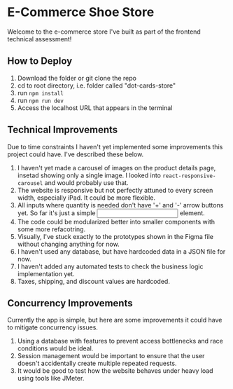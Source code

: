 # E-Commerce Shoe Store

Welcome to the e-commerce store I've built as part of the frontend technical assessment! 

## How to Deploy

1. Download the folder or git clone the repo
2. cd to root directory, i.e. folder called "dot-cards-store"
3. run `npm install`
4. run `npm run dev`
5. Access the localhost URL that appears in the terminal

## Technical Improvements

Due to time constraints I haven't yet implemented some improvements this project could have. I've described these below.

1. I haven't yet made a carousel of images on the product details page, insetad showing only a single image. I looked into `react-responsive-carousel` and would probably use that.
2. The website is responsive but not perfectly attuned to every screen width, especially iPad. It could be more flexible.
3. All inputs where quantity is needed don't have '+' and '-' arrow buttons yet. So far it's just a simple <input> element.
4. The code could be modularized better into smaller components with some more refacotring.
5. Visually, I've stuck exactly to the prototypes shown in the Figma file without changing anything for now.
6. I haven't used any database, but have hardcoded data in a JSON file for now.
7. I haven't added any automated tests to check the business logic implementation yet.
8. Taxes, shipping, and discount values are hardcoded.

## Concurrency Improvements

Currently the app is simple, but here are some improvements it could have to mitigate concurrency issues.

1. Using a database with features to prevent access bottlenecks and race conditions would be ideal.
2. Session management would be important to ensure that the user doesn't accidentally create multiple repeated requests.
3. It would be good to test how the website behaves under heavy load using tools like JMeter.
